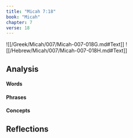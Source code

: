 ```yaml
---
title: "Micah 7:18"
book: "Micah"
chapter: 7
verse: 18
---
```

![[/Greek/Micah/007/Micah-007-018G.md#Text]]
![[/Hebrew/Micah/007/Micah-007-018H.md#Text]]

## Analysis

#### Words

#### Phrases

#### Concepts

## Reflections
